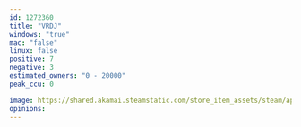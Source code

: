```yaml
---
id: 1272360
title: "VRDJ"
windows: "true"
mac: "false"
linux: false
positive: 7
negative: 3
estimated_owners: "0 - 20000"
peak_ccu: 0

image: https://shared.akamai.steamstatic.com/store_item_assets/steam/apps/1272360/header.jpg?t=1693504019
opinions:
---
```

